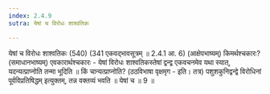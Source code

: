 ```yaml
---
index: 2.4.9
sutra: येषां च विरोधः शाश्वतिकः

---
```

 येषां च विरोधः शाश्वतिकः (540) (341 एकवद्भावसूत्रम् ॥ 2.4.1 आ. 6) (आक्षेपभाष्यम्) किमर्थश्चकारः? (समाधानभाष्यम्) एवकारार्थश्चकारः  -  येषां विरोधः शाश्वतिकस्तेषां द्वन्द्व एकवचनमेव यथा स्यात्, यदन्यत्प्राप्नोति तन्मा भूदिति ॥ किं चान्यत्प्राप्नोति? (ठठविभाषा वृक्षमृग  -  इति। तत्र) पशुशकुनिद्वन्द्वे विरोधिनां पूर्वविप्रतिषिद्धम् इत्युक्तम्, तन्न वक्तव्यं भवति ॥ येषां च ॥ 9 ॥ 